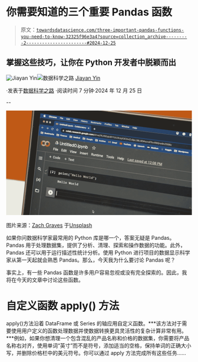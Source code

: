 # 你需要知道的三个重要 Pandas 函数

> 原文：[`towardsdatascience.com/three-important-pandas-functions-you-need-to-know-32325f96e3a4?source=collection_archive---------2-----------------------#2024-12-25`](https://towardsdatascience.com/three-important-pandas-functions-you-need-to-know-32325f96e3a4?source=collection_archive---------2-----------------------#2024-12-25)

## 掌握这些技巧，让你在 Python 开发者中脱颖而出

[](https://medium.com/@jiayanyin.simba?source=post_page---byline--32325f96e3a4--------------------------------)![Jiayan Yin](https://medium.com/@jiayanyin.simba?source=post_page---byline--32325f96e3a4--------------------------------)[](https://towardsdatascience.com/?source=post_page---byline--32325f96e3a4--------------------------------)![数据科学之路](https://towardsdatascience.com/?source=post_page---byline--32325f96e3a4--------------------------------) [Jiayan Yin](https://medium.com/@jiayanyin.simba?source=post_page---byline--32325f96e3a4--------------------------------)

·发表于[数据科学之路](https://towardsdatascience.com/?source=post_page---byline--32325f96e3a4--------------------------------) ·阅读时间 7 分钟·2024 年 12 月 25 日

--

![](img/f00130ffa41ead0c96c90a9949125132.png)

图片来源：[Zach Graves](https://unsplash.com/@zgraves?utm_source=medium&utm_medium=referral) 于[Unsplash](https://unsplash.com/?utm_source=medium&utm_medium=referral)

如果你问数据科学家最常用的 Python 库是哪一个，答案无疑是 Pandas。Pandas 用于处理数据集，提供了分析、清理、探索和操作数据的功能。此外，Pandas 还可以用于运行描述性统计分析。使用 Python 进行项目的数据显示科学家从第一天起就会熟悉 Pandas。那么，今天我为什么要讨论 Pandas 呢？

事实上，有一些 Pandas 函数是许多用户容易忽视或没有完全探索的。因此，我将在今天的文章中讨论这些函数。

# 自定义函数 apply() 方法

apply()方法沿着 DataFrame 或 Series 的轴应用自定义函数。***该方法对于需要使用用户定义的函数处理数据并使数据转换更具灵活性的复杂计算非常有用。***例如，如果你想清理一个包含混乱的产品名称和价格的数据集，你需要将产品名称右对齐，使用单词“英寸”而不是符号，添加适当的空格，保持单词的正确大小写，并删除价格栏中的美元符号。你可以通过 apply 方法完成所有这些任务……

